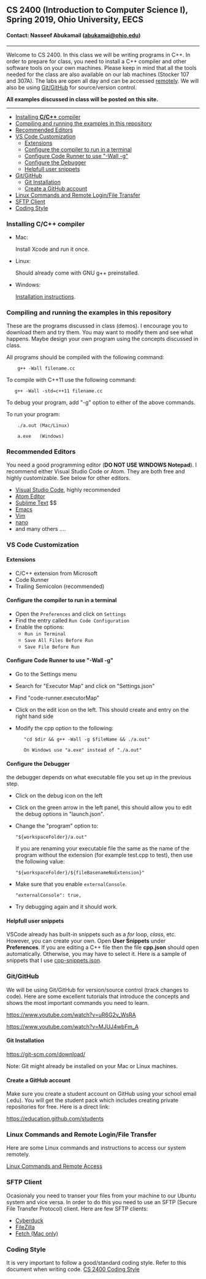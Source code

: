 
 ## CS 2400 (Introduction to Computer Science I), Spring 2019, Ohio University, EECS

 #### Contact: Nasseef Abukamail (abukamai@ohio.edu)

---

  Welcome to CS 2400. In this class we will be writing programs in C++. In order to prepare for class, you need to install a C++ compiler and other software tools on your own machines. Please keep in mind that all the tools needed for the class are also available on our lab machines (Stocker 107 and 307A). The labs are open all day and can be accessed [remotely](#linux-commands-and-remote-loginfile-transfer). We will also be using [Git/GitHub](#gitgithub) for source/version control.

  **All examples discussed in class will be posted on this site.**

---
- [Installing **C/C++** compiler](#installing-cc-compiler)
- [Compiling and running the examples in this repository](#compiling-and-running-the-examples-in-this-repository)
- [Recommended Editors](#recommended-editors)
- [VS Code Customization](#vs-code-customization)
  - [Extensions](#extensions)
  - [Configure the compiler to run in a terminal](#configure-the-compiler-to-run-in-a-terminal)
  - [Configure Code Runner to use "-Wall -g"](#configure-code-runner-to-use-%22-wall--g%22)
  - [Configure the Debugger](#configure-the-debugger)
  - [Helpfull user snippets](#helpfull-user-snippets)
- [Git/GitHub](#gitgithub)
  - [Git Installation](#git-installation)
  - [Create a GitHub account](#create-a-github-account)
- [Linux Commands and Remote Login/File Transfer](#linux-commands-and-remote-loginfile-transfer)
- [SFTP Client](#sftp-client)
- [Coding Style](#coding-style)

### Installing **C/C++** compiler
* Mac:

    Install Xcode and run it once.
* Linux:

    Should already come with GNU g++ preinstalled.

* Windows:

    [Installation instructions](docs/Installing-minGW.pdf).

### Compiling and running the examples in this repository
These are the programs discussed in class (demos). I encourage you to download them and try them. You may want to modify them and see what happens. Maybe design your own program using the concepts discussed in class.

All programs should be compiled with the following command:

```console
    g++ -Wall filename.cc
```
To compile with C++11 use the following command:

```console
   g++ -Wall -std=c++11 filename.cc
```

To debug your program, add "-g" option to either of the above commands.

To run your program:

```console
    ./a.out (Mac/Linux)

    a.exe   (Windows)
```

### Recommended Editors
You need a good programming editor (**DO NOT USE WINDOWS Notepad**). I recommend either Visual Studio Code or Atom. They are both free and highly customizable. See below for other editors.
* [Visual Studio Code](https://code.visualstudio.com/), highly recommended
* [Atom Editor](https://atom.io)
* [Sublime Text](https://www.sublimetext.com) $$
* [Emacs](https://www.gnu.org/software/emacs)
* [Vim](https://www.vim.org)
* [nano](https://www.nano-editor.org/)
* and many others ....

### VS Code Customization

#### Extensions
* C/C++ extension from Microsoft
* Code Runner
* Trailing Semicolon (recommended)

#### Configure the compiler to run in a terminal

* Open the `Preferences` and click on `Settings`
* Find the entry called `Run Code Configuration`
* Enable the options:
  * `Run in Terminal`
  * `Save All Files Before Run`
  * `Save File Before Run`

#### Configure Code Runner to use "-Wall -g"
* Go to the Settings menu
* Search for "Executor Map" and click on "Settings.json"
* Find "code-runner.executorMap"
* Click on the edit icon on the left. This should create and entry on the right hand side
* Modify the cpp option to the following:

         "cd $dir && g++ -Wall -g $fileName && ./a.out"

         On Windows use "a.exe" instead of "./a.out"

#### Configure the Debugger
   the debugger depends on what executable file you set up in the previous step.

   * Click on the debug icon on the left
   * Click on the green arrow in the left panel, this should allow you to edit the debug options in "launch.json".
   * Change the "program" option to:

         "${workspaceFolder}/a.out"

        If you are renaming your executable file the same as the name of the program without the extension (for example test.cpp to test), then use the following value:

         "${workspaceFolder}/${fileBasenameNoExtension}"

   * Make sure that you enable `externalConsole`.

        ```
        "externalConsole": true,
        ```
   * Try debugging again and it should work.

#### Helpfull user snippets
VSCode already has built-in snippets such as a *for* loop, *class*, etc. However, you can create your own. Open **User Snippets** under **Preferences**. If you are editing a C++ file then the file **cpp.json** should open automatically. Otherwise, you may have to select it. Here is a sample of snippets that I use [cpp-snippets.json](docs/cpp-snippets.json).

### Git/GitHub
We will be using Git/GitHub for version/source control (track changes to code). Here are some excellent tutorials that introduce the concepts and shows the most important commands you need to learn.

https://www.youtube.com/watch?v=uR6G2v_WsRA

https://www.youtube.com/watch?v=MJUJ4wbFm_A

#### Git Installation

https://git-scm.com/download/

Note: Git might already be installed on your Mac or Linux machines.

#### Create a GitHub account

Make sure you create a student account on GitHub using your school email (.edu). You will get the student pack which includes creating private repositories for free. Here is a direct link:

https://education.github.com/students

### Linux Commands and Remote Login/File Transfer
Here are some Linux commands and instructions to access our system remotely.

[Linux Commands and Remote Access](docs/linux.md)

### SFTP Client
Ocasionaly you need to transer your files from your machine to our Ubuntu system and vice versa. In order to do this you need to use an SFTP (Secure File Transfer Protocol) client. Here are few SFTP clients:
* [Cyberduck](https://cyberduck.io/)
* [FileZilla](https://filezilla-project.org/)
* [Fetch (Mac only)](https://fetchsoftworks.com/)

### Coding Style

It is very important to follow a good/standard coding style. Refer to this document when writing code.
[CS 2400 Coding Style](docs/coding-style.md)
